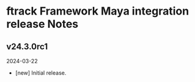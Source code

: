 # ftrack Framework Maya integration release Notes

## v24.3.0rc1
2024-03-22

* [new] Initial release.
